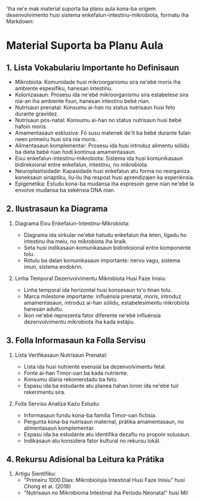 'Iha ne'e mak material suporta ba planu aula kona-ba origem desenvolvimento husi sistema enkefalun-intestinu-mikrobiota, formatu iha Markdown:

# Material Suporta ba Planu Aula

## 1. Lista Vokabulariu Importante ho Definisaun

- Mikrobiota: Komunidade husi mikroorganismu sira ne'ebé moris iha ambiente espesifiku, hanesan intestinu.
- Kolonizasaun: Prosesu ida ne'ebé mikroorganismu sira estabelese sira nia-an iha ambiente foun, hanesan intestinu bebé nian.
- Nutrisaun prenatal: Konsumu ai-han no status nutrisaun husi feto durante gravidez.
- Nutrisaun pós-natal: Konsumu ai-han no status nutrisaun husi bebé hafoin moris.
- Amamentasaun esklusiva: Fó susu matenek de'it ba bebé durante fulan neen primeiru husi sira nia moris.
- Alimentasaun komplementar: Prosesu ida husi introduz alimentu sólidu ba dieta bebé nian hodi kontinua amamentasaun.
- Eixu enkefalun-intestinu-mikrobiota: Sistema ida husi komunikasaun bidireksional entre enkefalun, intestinu, no mikrobiota.
- Neuroplastisidade: Kapasidade husi enkefalun atu forma no reorganiza koneksaun sinaptiku, liu-liu iha respost husi aprendizajen ka esperiénsia.
- Epigenetika: Estudu kona-ba mudansa iha expresoin gene nian ne'ebé la envolve mudansa ba sekénsia DNA nian. 

## 2. Ilustrasaun ka Diagrama

1. Diagrama Eixu Enkefalun-Intestinu-Mikrobiota:
   - Diagrama ida sirkular ne'ebé hatudu enkefalun iha leten, ligadu ho intestinu iha meiu, no mikrobiota iha kraik.
   - Seta husi indikasaun komunikasaun bidireksional entre komponente tolu.
   - Rótulu ba dalan komunikasaun importante: nervu vagu, sistema imun, sistema endokrin.

2. Linha Temporal Dezenvolvimentu Mikrobiota Husi Faze Inisiu:
   - Linha temporal ida horizontal husi konsesaun to'o tinan tolu.
   - Marca milestone importante: influénsia prenatal, moris, introduz amamentasaun, introduz ai-han sólidu, estabelesimentu mikrobiota hanesan adultu.
   - Íkon ne'ebé reprezenta fator diferente ne'ebé influénsia dezenvolvimentu mikrobiota iha kada estájiu.

## 3. Folla Informasaun ka Folla Servisu

1. Lista Verifikasaun Nutrisaun Prenatal:
   - Lista ida husi nutriente esensial ba dezenvolvimentu fetal.
   - Fonte ai-han Timor-oan ba kada nutriente.
   - Konsumu diária rekomendadu ba feto.
   - Espasu ida ba estudante atu planea hahan loron ida ne'ebé tuir rekerimentu sira.

2. Folla Servisu Analiza Kazu Estudu:
   - Informasaun fundu kona-ba família Timor-oan fictisia.
   - Pergunta kona-ba nutrisaun maternal, prátika amamentasaun, no alimentasaun komplementar.
   - Espasu ida ba estudante atu identifika dezafiu no propoin solusaun.
   - Indikasaun atu konsidera fator kultural no rekursu lokál.

## 4. Rekursu Adisional ba Leitura ka Prátika

1. Artigu Sientifiku:
   - "Primeiru 1000 Dias: Mikrobiolojia Intestinal Husi Faze Inisiu" husi Chong et al. (2018)
   - "Nutrisaun no Mikrobioma Intestinal iha Períodu Neonatal" husi Mil